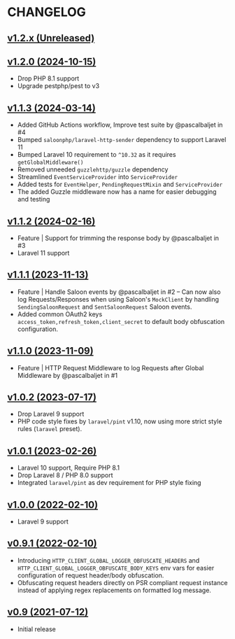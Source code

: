 # CHANGELOG

## [v1.2.x (Unreleased)](https://github.com/onlime/laravel-http-client-global-logger/compare/v1.2.0...main)

## [v1.2.0 (2024-10-15)](https://github.com/onlime/laravel-http-client-global-logger/compare/v1.1.3...v1.2.0)

- Drop PHP 8.1 support
- Upgrade pestphp/pest to v3

## [v1.1.3 (2024-03-14)](https://github.com/onlime/laravel-http-client-global-logger/compare/v1.1.2...v1.1.3)

- Added GitHub Actions workflow, Improve test suite by @pascalbaljet in #4
- Bumped `saloonphp/laravel-http-sender` dependency to support Laravel 11
- Bumped Laravel 10 requirement to `^10.32` as it requires `getGlobalMiddleware()`
- Removed unneeded `guzzlehttp/guzzle` dependency
- Streamlined `EventServiceProvider` into `ServiceProvider`
- Added tests for `EventHelper`, `PendingRequestMixin` and `ServiceProvider`
- The added Guzzle middleware now has a name for easier debugging and testing

## [v1.1.2 (2024-02-16)](https://github.com/onlime/laravel-http-client-global-logger/compare/v1.1.1...v1.1.2)

- Feature | Support for trimming the response body by @pascalbaljet in #3
- Laravel 11 support

## [v1.1.1 (2023-11-13)](https://github.com/onlime/laravel-http-client-global-logger/compare/v1.1.0...v1.1.1)

- Feature | Handle Saloon events by @pascalbaljet in #2 – Can now also log Requests/Responses when using Saloon's `MockClient` by handling `SendingSaloonRequest` and `SentSaloonRequest` Saloon events.
- Added common OAuth2 keys `access_token,refresh_token,client_secret` to default body obfuscation configuration.

## [v1.1.0 (2023-11-09)](https://github.com/onlime/laravel-http-client-global-logger/compare/v1.0.2...v1.1.0)

- Feature | HTTP Request Middleware to log Requests after Global Middleware by @pascalbaljet in #1

## [v1.0.2 (2023-07-17)](https://github.com/onlime/laravel-http-client-global-logger/compare/v1.0.1...v1.0.2)

- Drop Laravel 9 support
- PHP code style fixes by `laravel/pint` v1.10, now using more strict style rules (`laravel` preset).

## [v1.0.1 (2023-02-26)](https://github.com/onlime/laravel-http-client-global-logger/compare/v1.0.0...v1.0.1)

- Laravel 10 support, Require PHP 8.1
- Drop Laravel 8 / PHP 8.0 support
- Integrated `laravel/pint` as dev requirement for PHP style fixing

## [v1.0.0 (2022-02-10)](https://github.com/onlime/laravel-http-client-global-logger/compare/v0.9.1...v1.0.0)

- Laravel 9 support

## [v0.9.1 (2022-02-10)](https://github.com/onlime/laravel-http-client-global-logger/compare/v0.9...v0.9.1)

- Introducing `HTTP_CLIENT_GLOBAL_LOGGER_OBFUSCATE_HEADERS` and `HTTP_CLIENT_GLOBAL_LOGGER_OBFUSCATE_BODY_KEYS` env vars for easier configuration of request header/body obfuscation.
- Obfuscating request headers directly on PSR compliant request instance instead of applying regex replacements on formatted log message.

## [v0.9 (2021-07-12)](https://github.com/onlime/laravel-http-client-global-logger/releases/tag/v0.9)

- Initial release
